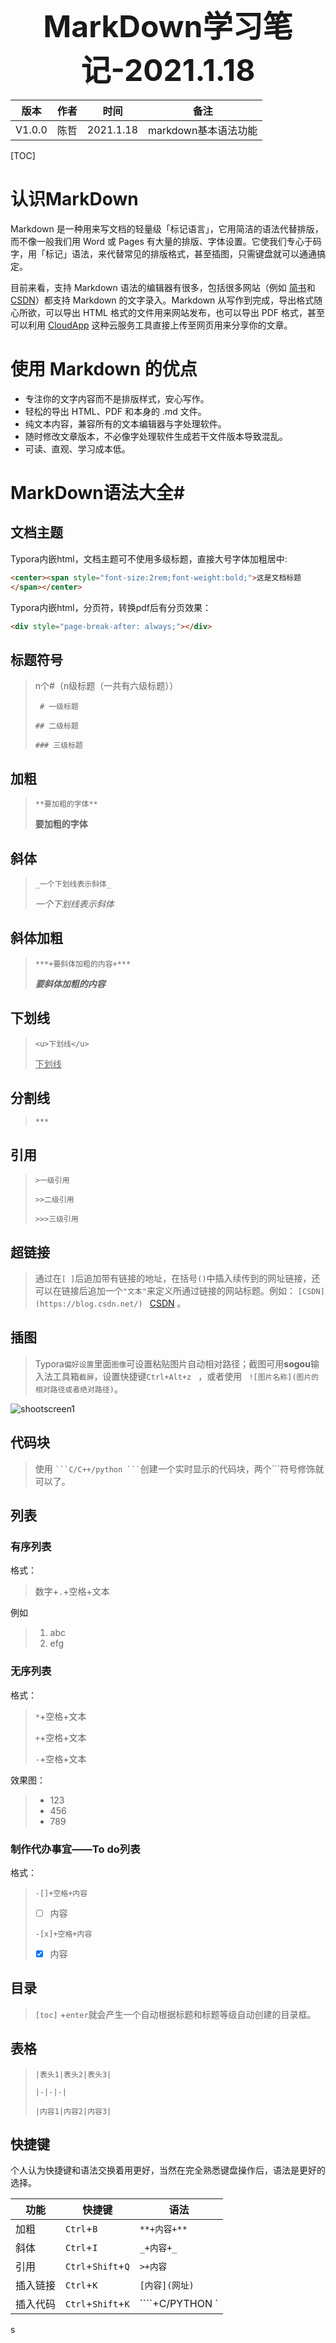 <center><span style="font-size:3rem;font-weight:bold;">MarkDown学习笔记-2021.1.18</span></center>

| **版本** | **作者** | **时间**    | **备注**         |
| ------ | ------ | --------- | -------------- |
| V1.0.0 | 陈哲     | 2021.1.18 | markdown基本语法功能 |

<div style="page-break-after: always;"></div>

[TOC]



<div style="page-break-after: always;"></div>



# 认识MarkDown

Markdown 是一种用来写文档的轻量级「标记语言」，它用简洁的语法代替排版，而不像一般我们用 Word 或 Pages 有大量的排版、字体设置。它使我们专心于码字，用「标记」语法，来代替常见的排版格式，甚至插图，只需键盘就可以通通搞定。

目前来看，支持 Markdown 语法的编辑器有很多，包括很多网站（例如 [简书](http://jianshu.io/)和[CSDN](https://www.csdn.net/)）都支持 Markdown 的文字录入。Markdown 从写作到完成，导出格式随心所欲，可以导出 HTML 格式的文件用来网站发布，也可以导出 PDF 格式，甚至可以利用 [CloudApp](http://www.getcloudapp.com/) 这种云服务工具直接上传至网页用来分享你的文章。

# 使用 Markdown 的优点

- 专注你的文字内容而不是排版样式，安心写作。
- 轻松的导出 HTML、PDF 和本身的 .md 文件。
- 纯文本内容，兼容所有的文本编辑器与字处理软件。
- 随时修改文章版本，不必像字处理软件生成若干文件版本导致混乱。
- 可读、直观、学习成本低。



# MarkDown语法大全#

## 文档主题

Typora内嵌html，文档主题可不使用多级标题，直接大号字体加粗居中:

```html
<center><span style="font-size:2rem;font-weight:bold;">这是文档标题
</span></center>
```

Typora内嵌html，分页符，转换pdf后有分页效果：

```html
<div style="page-break-after: always;"></div>
```

## 标题符号

> n个#（n级标题（一共有六级标题））
>
> ` # 一级标题` 
>
> `## 二级标题 `
>
> `### 三级标题 ` 

## 加粗

> `**要加粗的字体**`
>
> **要加粗的字体**

## 斜体

> `_一个下划线表示斜体_`
>
> _一个下划线表示斜体_

## 斜体加粗

> `***+要斜体加粗的内容+***`
>
> ***要斜体加粗的内容***

## 下划线

> `<u>下划线</u>`
>
> <u>下划线</u>

## 分割线

> `***`

## 引用

> `>一级引用`
>
> `>>二级引用`
>
> `>>>三级引用`

## 超链接

> 通过在`[ ]`后追加带有链接的地址，在括号`()`中插入续传到的网址链接，还可以在链接后追加一个`"文本"`来定义所通过链接的网站标题。例如： `[CSDN](https://blog.csdn.net/) `   [CSDN](https://blog.csdn.net/) 。

## 插图

> Typora`偏好设置`里面`图像`可设置粘贴图片自动相对路径；截图可用**sogou**输入法工具箱`截屏`，设置快捷键`Ctrl+Alt+z ` ，或者使用 ` ![图片名称](图片的相对路径或者绝对路径)`。

![shootscreen1](markdown学习笔记V1.assets//shootscreen1.png)

## 代码块

> 使用 ` ```C/C++/python ``` `创建一个实时显示的代码块，两个```符号修饰就可以了。 

## 列表

### 有序列表

格式：

> 数字+`.`+空格+文本

例如

> 1. abc
> 2. efg

### 无序列表

格式：

> ``*``+空格+文本
>
> `+`+空格+文本
>
> `-`+空格+文本

效果图：

> * 123
> * 456
> * 789

### 制作代办事宜——To do列表

格式：

> `-[]+空格+内容`
>
> -[ ] 内容
>
> `-[x]+空格+内容`
>
> -[x] 内容

## 目录

> `[toc]` +`enter`就会产生一个自动根据标题和标题等级自动创建的目录框。

## 表格

> `|表头1|表头2|表头3|`
>
> `|-|-|-|`
>
> `|内容1|内容2|内容3|`

## 快捷键

个人认为快捷键和语法交换着用更好，当然在完全熟悉键盘操作后，语法是更好的选择。

| 功能   | 快捷键                | 语法              |
| ---- | ------------------ | --------------- |
| 加粗   | `Ctrl`+`B`         | `**+内容+**`      |
| 斜体   | `Ctrl`+`I`         | `_+内容+_`        |
| 引用   | `Ctrl`+`Shift`+`Q` | `>+内容`          |
| 插入链接 | `Ctrl`+`K`         | `[内容](网址)`      |
| 插入代码 | `Ctrl`+`Shift`+`K` | ````+C/PYTHON ` |

s